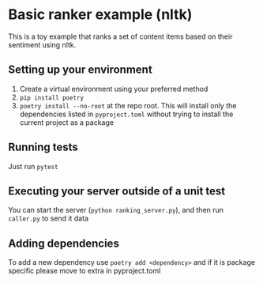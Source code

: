 # Basic ranker example (nltk)

This is a toy example that ranks a set of content items based on their sentiment using nltk.

## Setting up your environment

1. Create a virtual environment using your preferred method
2. `pip install poetry`
3. `poetry install --no-root` at the repo root. This will install only the dependencies listed in `pyproject.toml` without trying to install the current project as a package

## Running tests

Just run `pytest`

## Executing your server outside of a unit test

You can start the server (`python ranking_server.py`), and then run `caller.py` to send it data

## Adding dependencies

To add a new dependency use `poetry add <dependency>` and if it is package specific please move to extra in pyproject.toml
